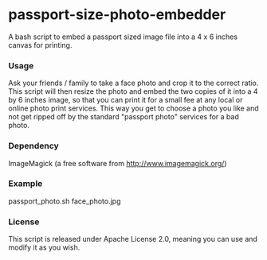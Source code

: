 # passport-size-photo-embedder
A bash script to embed a passport sized image file into a 4 x 6 inches canvas for printing. 

### Usage
Ask your friends / family to take a face photo and crop it to the correct ratio. This script will then resize the photo and embed the two copies of it into a 4 by 6 inches image, so that you can print it for a small fee at any local or online photo print services. This way you get to choose a photo you like and not get ripped off by the standard "passport photo" services for a bad photo.

### Dependency
ImageMagick (a free software from http://www.imagemagick.org/)

### Example
passport_photo.sh face_photo.jpg

### License
This script is released under Apache License 2.0, meaning you can use and modify it as you wish.

